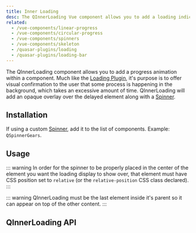 ```yaml
---
title: Inner Loading
desc: The QInnerLoading Vue component allows you to add a loading indicator within a component in the form of a local overlay.
related:
  - /vue-components/linear-progress
  - /vue-components/circular-progress
  - /vue-components/spinners
  - /vue-components/skeleton
  - /quasar-plugins/loading
  - /quasar-plugins/loading-bar
---
```


The QInnerLoading component allows you to add a progress animation within a component. Much like the [Loading Plugin](/quasar-plugins/loading), it's purpose is to offer visual confirmation to the user that some process is happening in the background, which takes an excessive amount of time. QInnerLoading will add an opaque overlay over the delayed element along with a [Spinner](/vue-components/spinners).

## Installation
<doc-installation components="QInnerLoading" />

If using a custom [Spinner](/vue-components/spinners), add it to the list of components. Example: `QSpinnerGears`.

## Usage

::: warning
In order for the spinner to be properly placed in the center of the element you want the loading display to show over, that element must have CSS position set to `relative` (or the `relative-position` CSS class declared).
:::

::: warning
QInnerLoading must be the last element inside it's parent so it can appear on top of the other content.
:::

<doc-example title="Basic" file="QInnerLoading/Basic" />

## QInnerLoading API
<doc-api file="QInnerLoading" />
